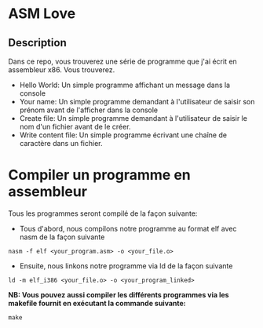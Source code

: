 # ASM Love
## Description
Dans ce repo, vous trouverez une série de programme que j'ai écrit en assembleur x86. Vous trouverez.
- Hello World: Un simple programme affichant un message dans la console
- Your name: Un simple programme demandant à l'utilisateur de saisir son prénom avant de l'afficher dans la console
- Create file: Un simple programme demandant à l'utilisateur de saisir le nom d'un fichier avant de le créer.
- Write content file: Un simple programme écrivant une chaîne de caractère dans un fichier.

# Compiler un programme en assembleur
Tous les programmes seront compilé de la façon suivante:
- Tous d'abord, nous compilons notre programme au format elf avec nasm de la façon suivante
```shell
nasm -f elf <your_program.asm> -o <your_file.o>
```

- Ensuite, nous linkons notre programme via ld de la façon suivante
```shell
ld -m elf_i386 <your_file.o> -o <your_program_linked>
```

**NB: Vous pouvez aussi compiler les différents programmes via les makefile fournit en exécutant la commande suivante:**
```shell
make
```
